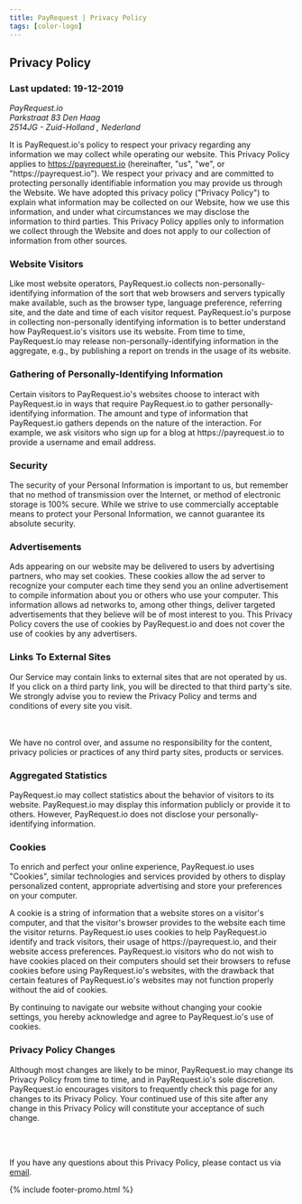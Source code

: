 ```yaml
---
title: PayRequest | Privacy Policy
tags: [color-logo]
---
```


<!-- Done for the new website! -->

<section class="breadcrumb-area">
         <div class="breadcrumb-shape"></div>
         <div class="container">
            <div class="row">
               <div class="col-lg-12">
                  <div class="breadcrumb-inn">
                     <div class="section-title wow fadeInUp" data-wow-duration="1s" data-wow-delay="0.3s" style="visibility: visible; animation-duration: 1s; animation-delay: 0.3s; animation-name: fadeInUp;">
                       <h2>Privacy <span>Policy</span></h2>
                     </div>
                  </div>
               </div>
            </div>
         </div>
      </section>


<section class="privacy-section section_t_50 section_b_100">
         <div class="container">
            <div class="row">
               <div class="col-lg-12">
                  <div class="privacy-inn">
                     <div class="privacy-block">
                        <h3>Last updated: 19-12-2019</h3>
                        <p></p><address>
           PayRequest.io<br>Parkstraat 83 Den Haag <br>2514JG - Zuid-Holland , Nederland<br>       </address><p></p>
                        <p>It is PayRequest.io's policy to respect your privacy regarding any information we may collect while operating our website. This Privacy Policy applies to <a href="https://payrequest.io">https://payrequest.io</a> (hereinafter, "us", "we", or "https://payrequest.io"). We respect your privacy and are committed to protecting personally identifiable information you may provide us through the Website. We have adopted this privacy policy ("Privacy Policy") to explain what information may be collected on our Website, how we use this information, and under what circumstances we may disclose the information to third parties. This Privacy Policy applies only to information we collect through the Website and does not apply to our collection of information from other sources.</p>
                     </div>
                     <div class="privacy-block">
                        <h3>Website Visitors

</h3>
                        <p>Like most website operators, PayRequest.io collects non-personally-identifying information of the sort that web browsers and servers typically make available, such as the browser type, language preference, referring site, and the date and time of each visitor request. PayRequest.io's purpose in collecting non-personally identifying information is to better understand how PayRequest.io's visitors use its website. From time to time, PayRequest.io may release non-personally-identifying information in the aggregate, e.g., by publishing a report on trends in the usage of its website.

</p>
                        
  </div>
 <div class="privacy-block">
                        <h3>Gathering of Personally-Identifying Information

</h3>
                        <p>Certain visitors to PayRequest.io's websites choose to interact with PayRequest.io in ways that require PayRequest.io to gather personally-identifying information. The amount and type of information that PayRequest.io gathers depends on the nature of the interaction. For example, we ask visitors who sign up for a blog at https://payrequest.io to provide a username and email address.

</p>
                        
 </div>
 <div class="privacy-block">
                        <h3>Security</h3>
                        <p>The security of your Personal Information is important to us, but remember that no method of transmission over the Internet, or method of electronic storage is 100% secure. While we strive to use commercially acceptable means to protect your Personal Information, we cannot guarantee its absolute security.

</p>
                        
  </div>
 


<div class="privacy-block">
                        <h3>Advertisements</h3>
                        <p>Ads appearing on our website may be delivered to users by advertising partners, who may set cookies. These cookies allow the ad server to recognize your computer each time they send you an online advertisement to compile information about you or others who use your computer. This information allows ad networks to, among other things, deliver targeted advertisements that they believe will be of most interest to you. This Privacy Policy covers the use of cookies by PayRequest.io and does not cover the use of cookies by any advertisers.

</p>
                     </div>


<div class="privacy-block">
                        <h3>Links To External Sites

</h3>
                        <p>Our Service may contain links to external sites that are not operated by us. If you click on a third party link, you will be directed to that third party's site. We strongly advise you to review the Privacy Policy and terms and conditions of every site you visit.

<br><br> We have no control over, and assume no responsibility for the content, privacy policies or practices of any third party sites, products or services. 
</p>
                     </div>


<div class="privacy-block">
                        <h3>Aggregated Statistics

</h3>
                        <p>PayRequest.io may collect statistics about the behavior of visitors to its website. PayRequest.io may display this information publicly or provide it to others. However, PayRequest.io does not disclose your personally-identifying information.
</p>
                     </div>



<div class="privacy-block">
                        <h3>Cookies</h3>
                        <p>To enrich and perfect your online experience, PayRequest.io uses "Cookies", similar technologies and services provided by others to display personalized content, appropriate advertising and store your preferences on your computer.</p>

<p>A cookie is a string of information that a website stores on a visitor's computer, and that the visitor's browser provides to the website each time the visitor returns. PayRequest.io uses cookies to help PayRequest.io identify and track visitors, their usage of https://payrequest.io, and their website access preferences. PayRequest.io visitors who do not wish to have cookies placed on their computers should set their browsers to refuse cookies before using PayRequest.io's websites, with the drawback that certain features of PayRequest.io's websites may not function properly without the aid of cookies.</p>


<p>By continuing to navigate our website without changing your cookie settings, you hereby acknowledge and agree to PayRequest.io's use of cookies.</p>
                     </div><div class="privacy-block">
                        <h3>Privacy Policy Changes

</h3>
  <p>Although most changes are likely to be minor, PayRequest.io may change its Privacy Policy from time to time, and in PayRequest.io's sole discretion. PayRequest.io encourages visitors to frequently check this page for any changes to its Privacy Policy. Your continued use of this site after any change in this Privacy Policy will constitute your acceptance of such change.

</p>

<br> <br>

If you have any questions about this Privacy Policy, please contact us via <a href="mailto:info@payrequest.io">email</a>.<p></p>



 </div>
 </div>
</div>
 </div>
         </div>
      </section>



{% include footer-promo.html %}